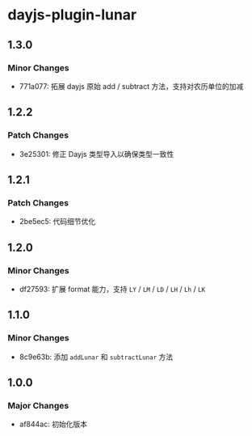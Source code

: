 # dayjs-plugin-lunar

## 1.3.0

### Minor Changes

- 771a077: 拓展 dayjs 原始 add / subtract 方法，支持对农历单位的加减

## 1.2.2

### Patch Changes

- 3e25301: 修正 Dayjs 类型导入以确保类型一致性

## 1.2.1

### Patch Changes

- 2be5ec5: 代码细节优化

## 1.2.0

### Minor Changes

- df27593: 扩展 format 能力，支持 `LY` / `LM` / `LD` / `LH` / `Lh` / `LK`

## 1.1.0

### Minor Changes

- 8c9e63b: 添加 `addLunar` 和 `subtractLunar` 方法

## 1.0.0

### Major Changes

- af844ac: 初始化版本
